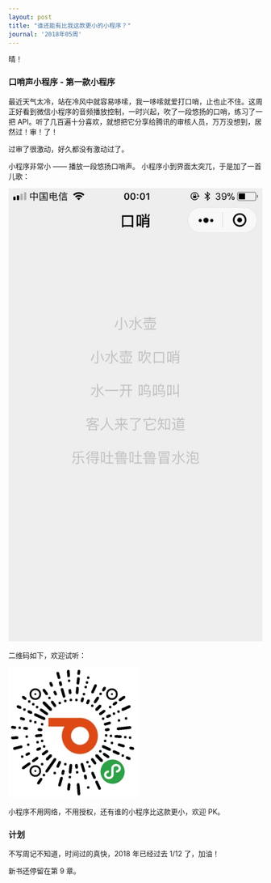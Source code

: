 ```yaml
---
layout: post
title: "谁还能有比我这款更小的小程序？"
journal: '2018年05周'
---
```


晴！

### 口哨声小程序 - 第一款小程序

最近天气太冷，站在冷风中就容易哆嗦，我一哆嗦就爱打口哨，止也止不住。这周正好看到微信小程序的音频播放控制，一时兴起，吹了一段悠扬的口哨，练习了一把 API。听了几百遍十分喜欢，就想把它分享给腾讯的审核人员，万万没想到，居然过！审！了！

过审了很激动，好久都没有激动过了。

小程序非常小 —— 播放一段悠扬口哨声。
小程序小到界面太突兀，于是加了一首儿歌：

![小程序界面](/assets/images/2018-02-01/whistle.jpg)

二维码如下，欢迎试听：

![小程序二维码](/assets/images/2018-02-01/whistle_qr.jpg)

小程序不用网络，不用授权，还有谁的小程序比这款更小，欢迎 PK。

### 计划

不写周记不知道，时间过的真快，2018 年已经过去 1/12 了，加油！

新书还停留在第 9 章。
